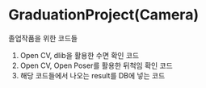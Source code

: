 # GraduationProject(Camera)
졸업작품을 위한 코드들
1. Open CV, dlib을 활용한 수면 확인 코드
2. Open CV, Open Poser를 활용한 뒤척임 확인 코드
3. 해당 코드들에서 나오는 result를 DB에 넣는 코드
